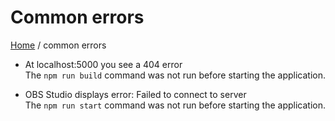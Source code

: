 # Common errors

[Home](../README.md) / common errors

- At localhost:5000 you see a 404 error  
  The `npm run build` command was not run before starting the application.

- OBS Studio displays error: Failed to connect to server  
  The `npm run start` command was not run before starting the application.
